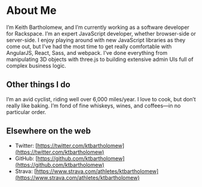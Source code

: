 # About Me

I’m Keith Bartholomew, and I’m currently working as a software developer for
Rackspace. I’m an expert JavaScript developer, whether browser-side or
server-side. I enjoy playing around with new JavaScript libraries as they come
out, but I’ve had the most time to get really comfortable with AngularJS,
React, Sass, and webpack. I’ve done everything from manipulating 3D objects
with three.js to building extensive admin UIs full of complex business logic.

## Other things I do

I’m an avid cyclist, riding well over 6,000 miles/year. I love to cook, but
don’t really like baking. I’m fond of fine whiskeys, wines, and coffees—in no
particular order.

## Elsewhere on the web

* Twitter: [https://twitter.com/ktbartholomew](https://twitter.com/ktbartholomew)
* GitHub: [https://github.com/ktbartholomew](https://github.com/ktbartholomew)
* Strava: [https://www.strava.com/athletes/ktbartholomew](https://www.strava.com/athletes/ktbartholomew)
